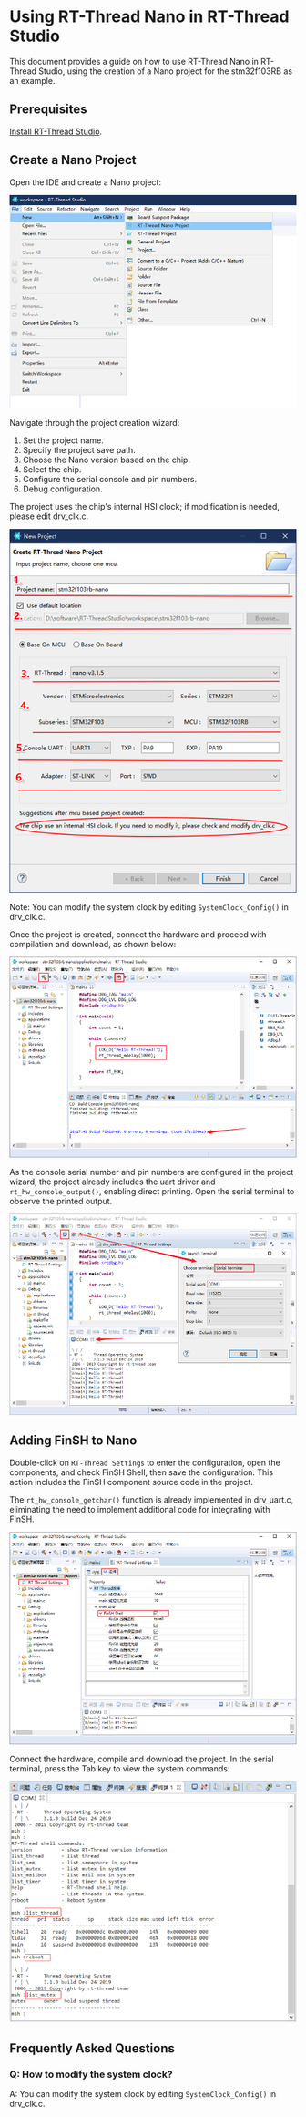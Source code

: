 # Using RT-Thread Nano in RT-Thread Studio

This document provides a guide on how to use RT-Thread Nano in RT-Thread Studio, using the creation of a Nano project for the stm32f103RB as an example.

## Prerequisites

[Install RT-Thread Studio](https://www.rt-thread.org/studio.html).

## Create a Nano Project

Open the IDE and create a Nano project:

![Create Nano Project](figures/creat-proj.png)

Navigate through the project creation wizard:

1. Set the project name.
2. Specify the project save path.
3. Choose the Nano version based on the chip.
4. Select the chip.
5. Configure the serial console and pin numbers.
6. Debug configuration.

The project uses the chip's internal HSI clock; if modification is needed, please edit drv_clk.c.

![Configuration](figures/proj-guide.png)

Note: You can modify the system clock by editing `SystemClock_Config()` in drv_clk.c.

Once the project is created, connect the hardware and proceed with compilation and download, as shown below:

![Compile and Download](figures/nano-proj.png)

As the console serial number and pin numbers are configured in the project wizard, the project already includes the uart driver and `rt_hw_console_output()`, enabling direct printing. Open the serial terminal to observe the printed output.

![Print Output](figures/rt_kprintf.png)

## Adding FinSH to Nano

Double-click on `RT-Thread Settings` to enter the configuration, open the components, and check FinSH Shell, then save the configuration. This action includes the FinSH component source code in the project.

The `rt_hw_console_getchar()` function is already implemented in drv_uart.c, eliminating the need to implement additional code for integrating with FinSH.

![Add FinSH](figures/finsh-config.png)

Connect the hardware, compile and download the project. In the serial terminal, press the Tab key to view the system commands:

![View and Use Commands](figures/finsh.png)

## Frequently Asked Questions

### Q: How to modify the system clock?

A: You can modify the system clock by editing `SystemClock_Config()` in drv_clk.c.